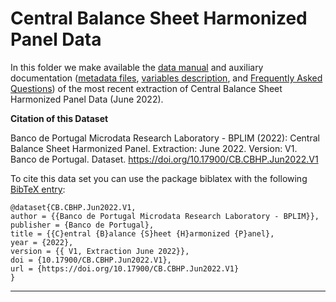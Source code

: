 # Central Balance Sheet Harmonized Panel Data


In this folder we make available the [data manual](https://github.com/BPLIM/Manuals/blob/master/Data/CBHP/JUN22/CBHP_manual_JUN2022.pdf) and auxiliary documentation ([metadata files](https://github.com/BPLIM/Manuals/tree/master/Data/CBHP/JUN22/aux_files), [variables description](https://github.com/BPLIM/Manuals/tree/master/Data/CBHP/JUN22/aux_files/variables_description), and [Frequently Asked Questions](https://github.com/BPLIM/Manuals/blob/master/Data/CBHP/JUN22/aux_files/faq/CBHP_faq.md)) of the most recent extraction of Central Balance Sheet Harmonized Panel Data (June 2022).


**Citation of this Dataset**

Banco de Portugal Microdata Research Laboratory - BPLIM (2022): Central Balance Sheet Harmonized Panel. Extraction: June 2022. Version: V1. Banco de Portugal. Dataset. https://doi.org/10.17900/CB.CBHP.Jun2022.V1



To cite this data set you can use the package biblatex with the following [BibTeX entry](https://github.com/BPLIM/Manuals/tree/master/Data/CBHP/JUN22/aux_files/bibtex/CBHP.bib):

```
@dataset{CB.CBHP.Jun2022.V1,
author = {{Banco de Portugal Microdata Research Laboratory - BPLIM}},
publisher = {Banco de Portugal},
title = {{C}entral {B}alance {S}heet {H}armonized {P}anel},
year = {2022},
version = {{ V1, Extraction June 2022}},
doi = {10.17900/CB.CBHP.Jun2022.V1},
url = {https://doi.org/10.17900/CB.CBHP.Jun2022.V1}
}
```

----------------------------------------------------------------------------------------------------------------------------------------------
